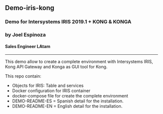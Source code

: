 ## Demo-iris-kong
### Demo for Intersystems IRIS 2019.1 + KONG & KONGA

### by Joel Espinoza
#### Sales Engineer LAtam

---

This demo allow to create a complete environment with Intersystems IRIS, Kong API Gateway and Konga as GUI tool for Kong.

This repo contain:
* Objects for IRIS: Table and services
* Docker configuration for IRIS container
* docker-compose file for create the complete environment
* DEMO-README-ES = Spanish detail for the installation.
* DEMO-README-EN = English detail for the installation.
